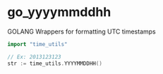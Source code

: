 go_yyyymmddhh
=============

GOLANG Wrappers for formatting UTC timestamps


```go
import "time_utils"

// Ex: 2013123123
str := time_utils.YYYYMMDDHH()

```
